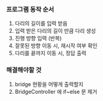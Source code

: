 ### 프로그램 동작 순서
1. 다리의 길이를 입력 받음
2. 입력 받은 다리의 길이 만큼 다리 생성
3. 진행 방향 입력 (반복)
4. 잘못된 방향 이동 시, 재시작 여부 확인
5. 다리를 끝까지 이동 시, 정답 출력

### 해결해야할 것
1. bridge 현황을 어떻게 출력할지
2. BridgeController 에 if~else 문 제거